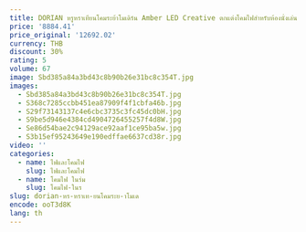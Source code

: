 ```yaml
---
title: DORIAN หรูหราเทียนโคมระย้าโมเดิร์น Amber LED Creative ตกแต่งโคมไฟสําหรับห้องนั่งเล่นห้องนอนห้องนอน
price: '8884.41'
price_original: '12692.02'
currency: THB
discount: 30%
rating: 5
volume: 67
image: Sbd385a84a3bd43c8b90b26e31bc8c354T.jpg
images:
  - Sbd385a84a3bd43c8b90b26e31bc8c354T.jpg
  - S368c7285ccbb451ea87909f4f1cbfa46b.jpg
  - S29f73143137c4e6cbc3735c3fc45dc0bH.jpg
  - S9be5d946e4384cd4904726455257f4d8W.jpg
  - Se86d54bae2c94129ace92aaf1ce95ba5w.jpg
  - S3b15ef95243649e190edffae6637cd38r.jpg
video: ''
categories:
  - name: ไฟและโคมไฟ
    slug: ไฟและโคมไฟ
  - name: โคมไฟ ในร่ม
    slug: โคมไฟ-ในร
slug: dorian-หร-หราเท-ยนโคมระย-าโมเด
encode: ooT3d8K
lang: th
---
```

  